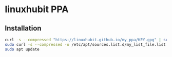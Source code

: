 # linuxhubit PPA

## Installation
```bash
curl -s --compressed "https://linuxhubit.github.io/my_ppa/KEY.gpg" | sudo apt-key add -
sudo curl -s --compressed -o /etc/apt/sources.list.d/my_list_file.list "https://linuxhubit.github.io/my_ppa/my_list_file.list"
sudo apt update
```
